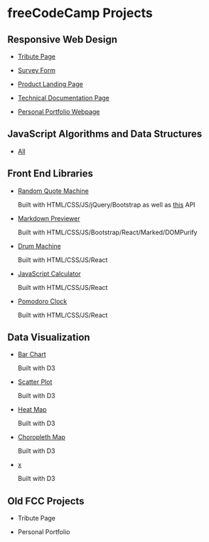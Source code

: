 # freeCodeCamp Projects

## Responsive Web Design

- [Tribute Page](https://bjm.me.uk/fcc-projects/responsive-web-design/tribute-page)

- [Survey Form](https://bjm.me.uk/fcc-projects/responsive-web-design/survey-form)

- [Product Landing Page](https://bjm.me.uk/fcc-projects/responsive-web-design/product-landing-page)

- [Technical Documentation Page](https://bjm.me.uk/fcc-projects/responsive-web-design/technical-documentation-page)

- [Personal Portfolio Webpage](https://bjm.me.uk/fcc-projects/responsive-web-design/personal-portfolio-webpage)

## JavaScript Algorithms and Data Structures

- [All](https://github.com/benmepham/fcc-projects/tree/master/javascript-algorithms-data-structures)

## Front End Libraries

- [Random Quote Machine](https://bjm.me.uk/fcc-projects/front-end-libraries/random-quote-machine/)

    Built with HTML/CSS/JS/jQuery/Bootstrap as well as [this](https://github.com/skolakoda/programming-quotes-api) API

- [Markdown Previewer](https://bjm.me.uk/fcc-projects/front-end-libraries/markdown-previewer)

    Built with HTML/CSS/JS/Bootstrap/React/Marked/DOMPurify

- [Drum Machine](https://bjm.me.uk/fcc-projects/front-end-libraries/drum-machine)

    Built with HTML/CSS/JS/React

- [JavaScript Calculator](https://bjm.me.uk/fcc-projects/front-end-libraries/javascript-calculator)

    Built with HTML/CSS/JS/React

- [Pomodoro Clock](https://bjm.me.uk/fcc-projects/front-end-libraries/pomodoro-clock)

    Built with HTML/CSS/JS/React

## Data Visualization

- [Bar Chart](https://bjm.me.uk/fcc-projects/data-visualization/bar-chart/)

    Built with D3

- [Scatter Plot](https://bjm.me.uk/fcc-projects/data-visualization/scatter-plot/)

    Built with D3

- [Heat Map](https://bjm.me.uk/fcc-projects/data-visualization/heat-map)

    Built with D3

- [Choropleth Map](https://bjm.me.uk/fcc-projects/data-visualization/choropleth-map)

    Built with D3

- [x](https://bjm.me.uk/fcc-projects/data-visualization/)

    Built with D3

## Old FCC Projects

- Tribute Page

- Personal Portfolio
